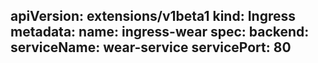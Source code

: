 apiVersion: extensions/v1beta1
kind: Ingress
metadata:
  name: ingress-wear
spec:
  backend:
    serviceName: wear-service
    servicePort: 80
---------------------------


